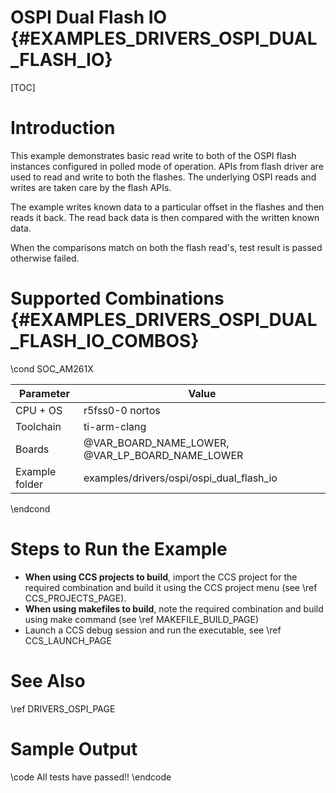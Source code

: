 # OSPI Dual Flash IO {#EXAMPLES_DRIVERS_OSPI_DUAL_FLASH_IO}

[TOC]

# Introduction

This example demonstrates basic read write to both of the OSPI flash instances configured in polled mode of operation. APIs from flash driver are used to read and write to both the flashes. The underlying OSPI reads and writes are taken care by the flash APIs.

The example writes known data to a particular offset in the flashes and then reads it back. The read back data is then compared with the written known data.

When the comparisons match on both the flash read's, test result is passed otherwise failed.

# Supported Combinations {#EXAMPLES_DRIVERS_OSPI_DUAL_FLASH_IO_COMBOS}

\cond SOC_AM261X

 Parameter      | Value
 ---------------|-----------
 CPU + OS       | r5fss0-0 nortos
 Toolchain      | ti-arm-clang
 Boards         | @VAR_BOARD_NAME_LOWER, @VAR_LP_BOARD_NAME_LOWER
 Example folder | examples/drivers/ospi/ospi_dual_flash_io

\endcond

# Steps to Run the Example

- **When using CCS projects to build**, import the CCS project for the required combination
  and build it using the CCS project menu (see \ref CCS_PROJECTS_PAGE).
- **When using makefiles to build**, note the required combination and build using
  make command (see \ref MAKEFILE_BUILD_PAGE)
- Launch a CCS debug session and run the executable, see \ref CCS_LAUNCH_PAGE

# See Also

\ref DRIVERS_OSPI_PAGE

# Sample Output

\code
All tests have passed!!
\endcode